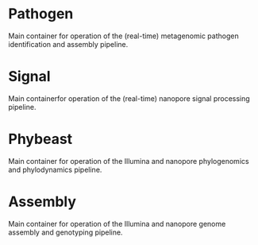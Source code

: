 # Pathogen

Main container for operation of the (real-time) metagenomic pathogen identification and assembly pipeline.

# Signal

Main containerfor operation of the (real-time) nanopore signal processing pipeline.

# Phybeast

Main container for operation of the Illumina and nanopore phylogenomics and phylodynamics pipeline.

# Assembly

Main container for operation of the Illumina and nanopore genome assembly and genotyping pipeline.
